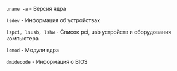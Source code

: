 ```uname -a``` - Версия ядра

```lsdev``` - Информация об устройствах

```lspci, lsusb, lshw``` - Список pci, usb устройств и оборудования компьютера

```lsmod``` - Модули ядра

```dmidecode``` - Информация о BIOS
